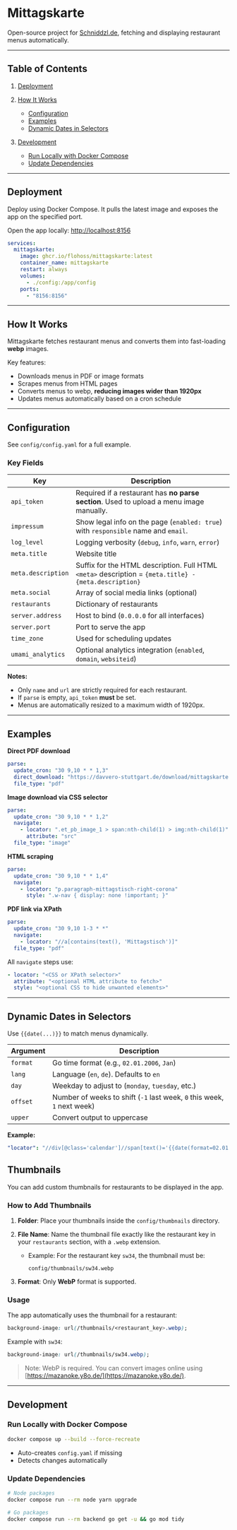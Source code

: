 # Mittagskarte

Open-source project for [Schniddzl.de](https://schniddzl.de), fetching and displaying restaurant menus automatically.

---

## Table of Contents

1. [Deployment](#deployment)
2. [How It Works](#how-it-works)
   - [Configuration](#configuration)
   - [Examples](#examples)
   - [Dynamic Dates in Selectors](#dynamic-dates-in-selectors)

3. [Development](#development)
   - [Run Locally with Docker Compose](#run-locally-with-docker-compose)
   - [Update Dependencies](#update-dependencies)

---

## Deployment

Deploy using Docker Compose. It pulls the latest image and exposes the app on the specified port.

Open the app locally: [http://localhost:8156](http://localhost:8156)

```yaml
services:
  mittagskarte:
    image: ghcr.io/flohoss/mittagskarte:latest
    container_name: mittagskarte
    restart: always
    volumes:
      - ./config:/app/config
    ports:
      - "8156:8156"
```

---

## How It Works

Mittagskarte fetches restaurant menus and converts them into fast-loading **webp** images.

Key features:

- Downloads menus in PDF or image formats
- Scrapes menus from HTML pages
- Converts menus to webp, **reducing images wider than 1920px**
- Updates menus automatically based on a cron schedule

---

## Configuration

See `config/config.yaml` for a full example.

### Key Fields

| Key                | Description                                                                                           |
| ------------------ | ----------------------------------------------------------------------------------------------------- |
| `api_token`        | Required if a restaurant has **no parse section**. Used to upload a menu image manually.              |
| `impressum`        | Show legal info on the page (`enabled: true`) with `responsible` name and `email`.                    |
| `log_level`        | Logging verbosity (`debug`, `info`, `warn`, `error`)                                                  |
| `meta.title`       | Website title                                                                                         |
| `meta.description` | Suffix for the HTML description. Full HTML `<meta>` description = `{meta.title} - {meta.description}` |
| `meta.social`      | Array of social media links (optional)                                                                |
| `restaurants`      | Dictionary of restaurants                                                                             |
| `server.address`   | Host to bind (`0.0.0.0` for all interfaces)                                                           |
| `server.port`      | Port to serve the app                                                                                 |
| `time_zone`        | Used for scheduling updates                                                                           |
| `umami_analytics`  | Optional analytics integration (`enabled`, `domain`, `websiteid`)                                     |

**Notes:**

- Only `name` and `url` are strictly required for each restaurant.
- If `parse` is empty, `api_token` **must** be set.
- Menus are automatically resized to a maximum width of 1920px.

---

## Examples

**Direct PDF download**

```yaml
parse:
  update_cron: "30 9,10 * * 1,3"
  direct_download: "https://davvero-stuttgart.de/download/mittagskarte.pdf"
  file_type: "pdf"
```

**Image download via CSS selector**

```yaml
parse:
  update_cron: "30 9,10 * * 1,2"
  navigate:
    - locator: ".et_pb_image_1 > span:nth-child(1) > img:nth-child(1)"
      attribute: "src"
  file_type: "image"
```

**HTML scraping**

```yaml
parse:
  update_cron: "30 9,10 * * 1,4"
  navigate:
    - locator: "p.paragraph-mittagstisch-right-corona"
      style: ".w-nav { display: none !important; }"
```

**PDF link via XPath**

```yaml
parse:
  update_cron: "30 9,10 1-3 * *"
  navigate:
    - locator: "//a[contains(text(), 'Mittagstisch')]"
  file_type: "pdf"
```

All `navigate` steps use:

```yaml
- locator: "<CSS or XPath selector>"
  attribute: "<optional HTML attribute to fetch>"
  style: "<optional CSS to hide unwanted elements>"
```

---

## Dynamic Dates in Selectors

Use `{{date(...)}}` to match menus dynamically.

| Argument | Description                                                             |
| -------- | ----------------------------------------------------------------------- |
| `format` | Go time format (e.g., `02.01.2006`, `Jan`)                              |
| `lang`   | Language (`en`, `de`). Defaults to `en`                                 |
| `day`    | Weekday to adjust to (`monday`, `tuesday`, etc.)                        |
| `offset` | Number of weeks to shift (`-1` last week, `0` this week, `1` next week) |
| `upper`  | Convert output to uppercase                                             |

**Example:**

```yaml
"locator": "//div[@class='calendar']//span[text()='{{date(format=02.01.2006, day=fr, offset=-1)}}']"
```

## Thumbnails

You can add custom thumbnails for restaurants to be displayed in the app.

### How to Add Thumbnails

1. **Folder**: Place your thumbnails inside the `config/thumbnails` directory.
2. **File Name**: Name the thumbnail file exactly like the restaurant key in your `restaurants` section, with a `.webp` extension.
   - Example: For the restaurant key `sw34`, the thumbnail must be:

     ```
     config/thumbnails/sw34.webp
     ```

3. **Format**: Only **WebP** format is supported.

### Usage

The app automatically uses the thumbnail for a restaurant:

```css
background-image: url(/thumbnails/<restaurant_key>.webp);
```

Example with `sw34`:

```css
background-image: url(/thumbnails/sw34.webp);
```

> Note: WebP is required. You can convert images online using [https://mazanoke.y8o.de/](https://mazanoke.y8o.de/).

---

## Development

### Run Locally with Docker Compose

```bash
docker compose up --build --force-recreate
```

- Auto-creates `config.yaml` if missing
- Detects changes automatically

### Update Dependencies

```bash
# Node packages
docker compose run --rm node yarn upgrade

# Go packages
docker compose run --rm backend go get -u && go mod tidy
```
